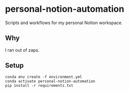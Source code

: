 # personal-notion-automation
Scripts and workflows for my personal Notion workspace.

## Why
I ran out of zaps.

## Setup

```
conda env create -f environment.yml
conda activate personal-notion-automation
pip install -r requirements.txt
```
